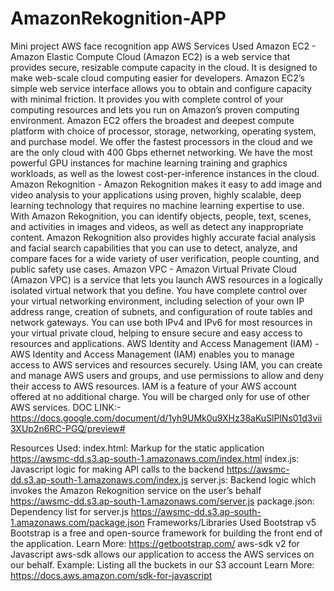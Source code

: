 # AmazonRekognition-APP
Mini project  AWS face recognition app
AWS Services Used
Amazon EC2 - Amazon Elastic Compute Cloud (Amazon EC2) is a web service that provides secure, resizable compute capacity in the cloud. It is designed to make web-scale cloud computing easier for developers. Amazon EC2’s simple web service interface allows you to obtain and configure capacity with minimal friction. It provides you with complete control of your computing resources and lets you run on Amazon’s proven computing environment. Amazon EC2 offers the broadest and deepest compute platform with choice of processor, storage, networking, operating system, and purchase model. We offer the fastest processors in the cloud and we are the only cloud with 400 Gbps ethernet networking. We have the most powerful GPU instances for machine learning training and graphics workloads, as well as the lowest cost-per-inference instances in the cloud.
Amazon Rekognition - Amazon Rekognition makes it easy to add image and video analysis to your applications using proven, highly scalable, deep learning technology that requires no machine learning expertise to use. With Amazon Rekognition, you can identify objects, people, text, scenes, and activities in images and videos, as well as detect any inappropriate content. Amazon Rekognition also provides highly accurate facial analysis and facial search capabilities that you can use to detect, analyze, and compare faces for a wide variety of user verification, people counting, and public safety use cases.
Amazon VPC - Amazon Virtual Private Cloud (Amazon VPC) is a service that lets you launch AWS resources in a logically isolated virtual network that you define. You have complete control over your virtual networking environment, including selection of your own IP address range, creation of subnets, and configuration of route tables and network gateways. You can use both IPv4 and IPv6 for most resources in your virtual private cloud, helping to ensure secure and easy access to resources and applications.
AWS Identity and Access Management (IAM) - AWS Identity and Access Management (IAM) enables you to manage access to AWS services and resources securely. Using IAM, you can create and manage AWS users and groups, and use permissions to allow and deny their access to AWS resources. IAM is a feature of your AWS account offered at no additional charge. You will be charged only for use of other AWS services.
 DOC LINK:- https://docs.google.com/document/d/1yh9UMk0u9XHz38aKuSlPlNs01d3vii3XUp2n6RC-PGQ/preview#
 
Resources Used:
index.html: Markup for the static application
https://awsmc-dd.s3.ap-south-1.amazonaws.com/index.html
index.js: Javascript logic for making API calls to the backend
https://awsmc-dd.s3.ap-south-1.amazonaws.com/index.js
server.js: Backend logic which invokes the Amazon Rekognition service on the user’s behalf
https://awsmc-dd.s3.ap-south-1.amazonaws.com/server.js
package.json: Dependency list for server.js
https://awsmc-dd.s3.ap-south-1.amazonaws.com/package.json
Frameworks/Libraries Used
Bootstrap v5 
Bootstrap is a free and open-source framework for building the front end of the application.
Learn More: https://getbootstrap.com/
aws-sdk v2 for Javascript
aws-sdk allows our application to access the AWS services on our behalf.
Example: Listing all the buckets in our S3 account
Learn More: https://docs.aws.amazon.com/sdk-for-javascript
